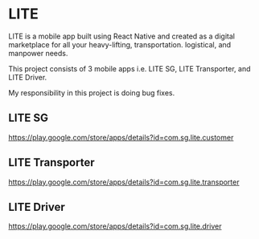 # LITE
LITE is a mobile app built using React Native and created as a digital marketplace for all your heavy-lifting, transportation. logistical, and manpower needs.

This project consists of 3 mobile apps i.e. LITE SG, LITE Transporter, and LITE Driver. 

My responsibility in this project is doing bug fixes.

## LITE SG
https://play.google.com/store/apps/details?id=com.sg.lite.customer

## LITE Transporter
https://play.google.com/store/apps/details?id=com.sg.lite.transporter

## LITE Driver
https://play.google.com/store/apps/details?id=com.sg.lite.driver
